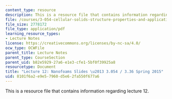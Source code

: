```yaml
---
content_type: resource
description: This is a resource file that contains information regarding lecture 12.
file: /courses/3-054-cellular-solids-structure-properties-and-applications-spring-2015/8101f6a2e9e57960d5e62fa550f677a6_MIT3_054S15_L12_nano_slides.pdf
file_size: 2778172
file_type: application/pdf
learning_resource_types:
- Lecture Notes
license: https://creativecommons.org/licenses/by-nc-sa/4.0/
ocw_type: OCWFile
parent_title: Lecture Notes
parent_type: CourseSection
parent_uid: b82e5929-27a6-e1e3-cfe1-5bf0f39925a8
resourcetype: Document
title: "Lecture 12: Nanofoams Slides \u2013 3.054 / 3.36 Spring 2015"
uid: 8101f6a2-e9e5-7960-d5e6-2fa550f677a6
---
```

This is a resource file that contains information regarding lecture 12.